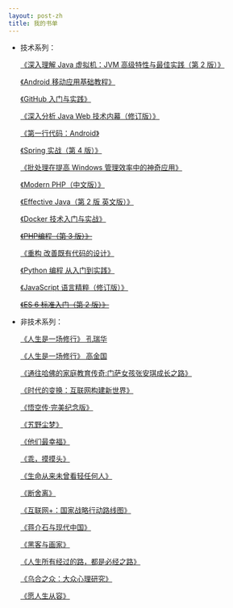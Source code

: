 ```yaml
---
layout: post-zh
title: 我的书单
---
```


* 技术系列：

  [《深入理解 Java 虚拟机：JVM 高级特性与最佳实践（第 2 版）》](//product.dangdang.com/23259731.html)

  [《Android 移动应用基础教程》](//www.amazon.cn/gp/product/B00UTARDU6)

  [《GitHub 入门与实践》](//www.amazon.cn/gp/product/B011LPUB4M)

  [《深入分析 Java Web 技术内幕（修订版）》](//www.amazon.cn/gp/product/B00MHJJRTC)

  [《第一行代码：Android》](//www.amazon.cn/gp/product/B00LVHTI9U)

  [《Spring 实战（第 4 版）》](//www.amazon.cn/gp/product/B01DN3VR6G)

  [《批处理在提高 Windows 管理效率中的神奇应用》](//item.taobao.com/item.htm?id=17398617036)

  [《Modern PHP（中文版）》](//detail.tmall.com/item.htm?id=524025707058)

  [《Effective Java（第 2 版 英文版）》](//detail.tmall.com/item.htm?id=531548271102)

  [《Docker 技术入门与实战》](//detail.tmall.com/item.htm?id=43126933308)

  ~~[《PHP编程（第 3 版）》](//detail.tmall.com/item.htm?id=44372460589)~~

  [《重构 改善既有代码的设计》](//detail.tmall.com/item.htm?id=521242106575)

  [《Python 编程 从入门到实践》](//detail.tmall.com/item.htm?id=535882394166)

  [《JavaScript 语言精粹（修订版）》](//item.jd.com/11090963.html)

  ~~[《ES 6 标准入门（第 2 版）》](//detail.tmall.com/item.htm?id=537467303650)~~


* 非技术系列：

  [《人生是一场修行》 孔瑞华](//product.dangdang.com/22703500.html)

  [《人生是一场修行》 高金国](//product.dangdang.com/22627181.html)

  [《通往哈佛的家庭教育传奇:门萨女孩张安琪成长之路》](//product.dangdang.com/23526577.html)

  [《时代的变换：互联网构建新世界》](//product.dangdang.com/23625295.html)

  [《悟空传·完美纪念版》](//product.dangdang.com/21096162.html)

  [《艽野尘梦》](//product.dangdang.com/22549102.html)

  [《他们最幸福》](//product.dangdang.com/23317693.html)

  [《乖，摸摸头》](//product.dangdang.com/23565712.html)

  [《生命从来未曾看轻任何人》](//product.dangdang.com/23646356.html)

  [《断舍离》](//product.dangdang.com/23271503.html)

  [《互联网+：国家战略行动路线图》](//item.taobao.com/item.htm?id=45287599742)

  [《蒋介石与现代中国》](//item.taobao.com/item.htm?id=45332728067)

  [《黑客与画家》](//detail.tmall.com/item.htm?id=10318726738)

  [《人生所有经过的路，都是必经之路》](//product.dangdang.com/24104242.html)

  [《乌合之众：大众心理研究》](//product.dangdang.com/8851357.html)

  [《愿人生从容》](//product.dangdang.com/24049917.html)

